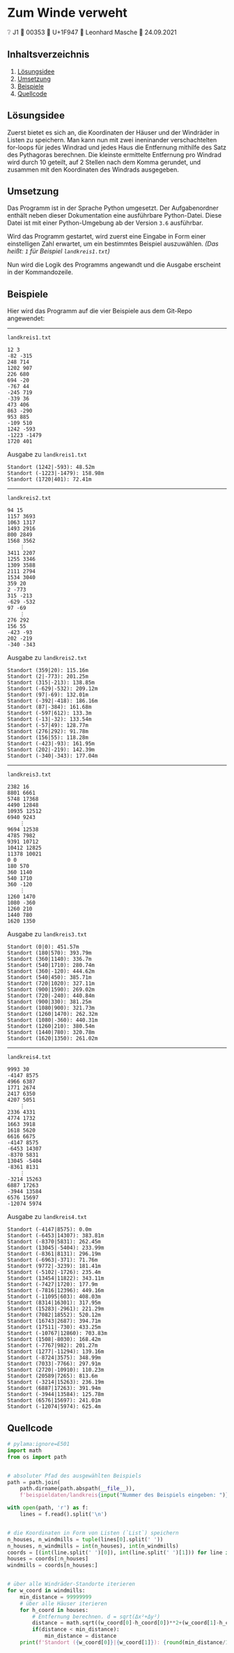 # Zum Winde verweht

❔ J1 👥 00353 🥇 U+1F947 🧑 Leonhard Masche 📆 24.09.2021

## Inhaltsverzeichnis

1. [Lösungsidee](#lösungsidee)
2. [Umsetzung](#umsetzung)
3. [Beispiele](#beispiele)
4. [Quellcode](#quellcode)

## Lösungsidee

Zuerst bietet es sich an, die Koordinaten der Häuser und der Windräder in Listen zu speichern. Man kann nun mit zwei ineninander verschachtelten for-loops für jedes Windrad und jedes Haus die Entfernung mithilfe des Satz des Pythagoras berechnen. Die kleinste ermittelte Entfernung pro Windrad wird durch 10 geteilt, auf 2 Stellen nach dem Komma gerundet, und zusammen mit den Koordinaten des Windrads ausgegeben.

## Umsetzung

Das Programm ist in der Sprache Python umgesetzt. Der Aufgabenordner enthält neben dieser Dokumentation eine ausführbare Python-Datei. Diese Datei ist mit einer Python-Umgebung ab der Version `3.6` ausführbar.

Wird das Programm gestartet, wird zuerst eine Eingabe in Form einer einstelligen Zahl erwartet, um ein bestimmtes Beispiel auszuwählen. *(Das heißt: `1` für Beispiel `landkreis1.txt`)*

Nun wird die Logik des Programms angewandt und die Ausgabe erscheint in der Kommandozeile.

## Beispiele

Hier wird das Programm auf die vier Beispiele aus dem Git-Repo angewendet:

---

`landkreis1.txt`

```
12 3
-82 -315
248 714
1202 907
226 680
694 -20
-767 44
-245 719
-339 36
473 406
863 -290
953 885
-109 510
1242 -593
-1223 -1479
1720 401
```

Ausgabe zu `landkreis1.txt`

```
Standort (1242|-593): 48.52m
Standort (-1223|-1479): 158.98m
Standort (1720|401): 72.41m
```

---

`landkreis2.txt`

```
94 15
1157 3693
1063 1317
1493 2916
800 2849
1568 3562
    ⋮
3411 2207
1255 3346
1309 3588
2111 2794
1534 3040
359 20
2 -773
315 -213
-629 -532
97 -69
    ⋮
276 292
156 55
-423 -93
202 -219
-340 -343
```

Ausgabe zu `landkreis2.txt`

```
Standort (359|20): 115.16m
Standort (2|-773): 201.25m
Standort (315|-213): 138.85m
Standort (-629|-532): 209.12m
Standort (97|-69): 132.01m
Standort (-392|-418): 186.16m
Standort (87|-384): 161.68m
Standort (-597|612): 133.3m
Standort (-13|-32): 133.54m
Standort (-57|49): 128.77m
Standort (276|292): 91.78m
Standort (156|55): 118.28m
Standort (-423|-93): 161.95m
Standort (202|-219): 142.39m
Standort (-340|-343): 177.04m
```

---

`landkreis3.txt`

```
2382 16
8801 6661
5748 17368
4490 12848
10935 12512
6940 9243
    ⋮
9694 12538
4785 7982
9391 10712
10412 12825
11378 10021
0 0
180 570
360 1140
540 1710
360 -120
    ⋮
1260 1470
1080 -360
1260 210
1440 780
1620 1350
```

Ausgabe zu `landkreis3.txt`

```
Standort (0|0): 451.57m
Standort (180|570): 393.79m
Standort (360|1140): 336.7m
Standort (540|1710): 280.74m
Standort (360|-120): 444.62m
Standort (540|450): 385.71m
Standort (720|1020): 327.11m
Standort (900|1590): 269.02m
Standort (720|-240): 440.84m
Standort (900|330): 381.25m
Standort (1080|900): 321.73m
Standort (1260|1470): 262.32m
Standort (1080|-360): 440.31m
Standort (1260|210): 380.54m
Standort (1440|780): 320.78m
Standort (1620|1350): 261.02m
```

---

`landkreis4.txt`

```
9993 30
-4147 8575
4966 6387
1771 2674
2417 6350
4207 5051
    ⋮
2336 4331
4774 1732
1663 3918
1618 5620
6616 6675
-4147 8575
-6453 14307
-8370 5831
13045 -5404
-8361 8131
    ⋮
-3214 15263
6887 17263
-3944 13584
6576 15697
-12074 5974
```

Ausgabe zu `landkreis4.txt`

```
Standort (-4147|8575): 0.0m
Standort (-6453|14307): 383.81m
Standort (-8370|5831): 262.45m
Standort (13045|-5404): 233.99m
Standort (-8361|8131): 296.19m
Standort (-6963|-371): 71.76m
Standort (9772|-3239): 181.41m
Standort (-5102|-1726): 235.4m
Standort (13454|11822): 343.11m
Standort (-7427|1720): 177.9m
Standort (-7816|12396): 449.16m
Standort (-11095|603): 408.03m
Standort (8314|16301): 317.95m
Standort (15283|-2961): 221.29m
Standort (7082|18552): 520.12m
Standort (16743|2687): 394.71m
Standort (17511|-730): 433.25m
Standort (-10767|12860): 703.83m
Standort (1508|-8030): 168.42m
Standort (-7767|982): 201.27m
Standort (1277|-11294): 139.16m
Standort (-8724|3575): 348.99m
Standort (7033|-7766): 297.91m
Standort (2720|-10910): 110.23m
Standort (20589|7265): 813.6m
Standort (-3214|15263): 236.19m
Standort (6887|17263): 391.94m
Standort (-3944|13584): 125.78m
Standort (6576|15697): 241.01m
Standort (-12074|5974): 625.4m
```

## Quellcode

```python
# pylama:ignore=E501
import math
from os import path


# absoluter Pfad des ausgewählten Beispiels
path = path.join(
    path.dirname(path.abspath(__file__)),
    f'beispieldaten/landkreis{input("Nummer des Beispiels eingeben: ")}.txt')

with open(path, 'r') as f:
    lines = f.read().split('\n')


# die Koordinaten in Form von Listen (`List`) speichern
n_houses, n_windmills = tuple(lines[0].split(' '))
n_houses, n_windmills = int(n_houses), int(n_windmills)
coords = [(int(line.split(' ')[0]), int(line.split(' ')[1])) for line in lines[1:n_houses+n_windmills+1]]
houses = coords[:n_houses]
windmills = coords[n_houses:]


# über alle Windräder-Standorte iterieren
for w_coord in windmills:
    min_distance = 99999999
    # über alle Häuser iterieren
    for h_coord in houses:
        # Entfernung berechnen. d = sqrt(Δx²+Δy²)
        distance = math.sqrt((w_coord[0]-h_coord[0])**2+(w_coord[1]-h_coord[1])**2)
        if(distance < min_distance):
            min_distance = distance
    print(f'Standort ({w_coord[0]}|{w_coord[1]}): {round(min_distance/10, 2)}m')
```
